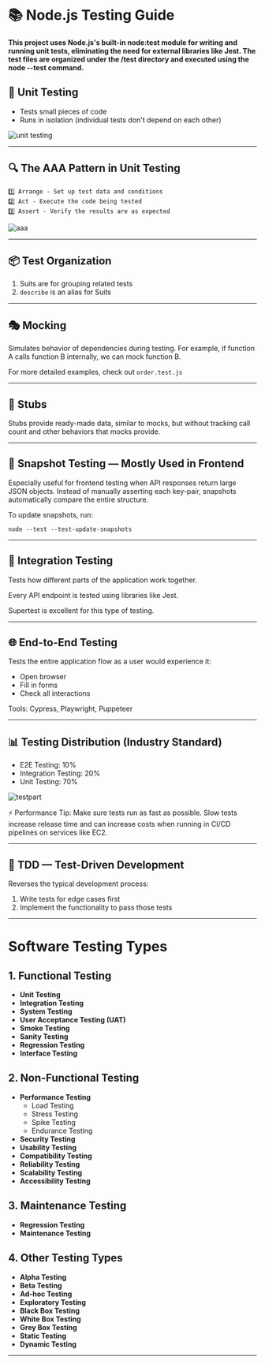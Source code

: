 # 📚 Node.js Testing Guide

**This project uses Node.js's built-in node:test module for writing and running unit tests, eliminating the need for external libraries like Jest. The test files are organized under the /test directory and executed using the node --test command.**



## 🧪 Unit Testing
- Tests small pieces of code
- Runs in isolation (individual tests don't depend on each other)

![unit testing](./Notes/page1.png)

---

## 🔍 The AAA Pattern in Unit Testing

```
1️⃣ Arrange - Set up test data and conditions
2️⃣ Act - Execute the code being tested
3️⃣ Assert - Verify the results are as expected
```

![aaa](./Notes/page2.png)

---

## 📦 Test Organization

1. Suits are for grouping related tests
2. `describe` is an alias for Suits

---

## 🎭 Mocking

Simulates behavior of dependencies during testing. For example, if function A calls function B internally, we can mock function B.

For more detailed examples, check out `order.test.js`

---

## 🧱 Stubs

Stubs provide ready-made data, similar to mocks, but without tracking call count and other behaviors that mocks provide.

---

## 📸 Snapshot Testing — Mostly Used in Frontend

Especially useful for frontend testing when API responses return large JSON objects. Instead of manually asserting each key-pair, snapshots automatically compare the entire structure.

To update snapshots, run:

```
node --test --test-update-snapshots
```

---

## 🔄 Integration Testing

Tests how different parts of the application work together.

Every API endpoint is tested using libraries like Jest.

Supertest is excellent for this type of testing.

---

## 🌐 End-to-End Testing

Tests the entire application flow as a user would experience it:
- Open browser
- Fill in forms
- Check all interactions

Tools: Cypress, Playwright, Puppeteer

---

## 📊 Testing Distribution (Industry Standard)

- E2E Testing: 10%
- Integration Testing: 20%
- Unit Testing: 70%

![testpart](./Notes/Threetest.png)

⚡ Performance Tip: Make sure tests run as fast as possible. Slow tests increase release time and can increase costs when running in CI/CD pipelines on services like EC2.

---

## 🧠 TDD — Test-Driven Development

Reverses the typical development process:
1. Write tests for edge cases first
2. Implement the functionality to pass those tests


---

# Software Testing Types

## 1. Functional Testing
- **Unit Testing**
- **Integration Testing**
- **System Testing**
- **User Acceptance Testing (UAT)**
- **Smoke Testing**
- **Sanity Testing**
- **Regression Testing**
- **Interface Testing**

## 2. Non-Functional Testing
- **Performance Testing**
  - Load Testing
  - Stress Testing
  - Spike Testing
  - Endurance Testing
- **Security Testing**
- **Usability Testing**
- **Compatibility Testing**
- **Reliability Testing**
- **Scalability Testing**
- **Accessibility Testing**

## 3. Maintenance Testing
- **Regression Testing**
- **Maintenance Testing**

## 4. Other Testing Types
- **Alpha Testing**
- **Beta Testing**
- **Ad-hoc Testing**
- **Exploratory Testing**
- **Black Box Testing**
- **White Box Testing**
- **Grey Box Testing**
- **Static Testing**
- **Dynamic Testing**


---
